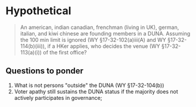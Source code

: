 # Hypothetical

> An american, indian canadian, frenchman (living in UK), german, italian, and kiwi chinese are founding members in a DUNA.
> Assuming the 100 min limit is ignored (WY §17-32-102(a)iii(A) and WY §17-32-114(b)(iii)), if a HKer applies, who decides the venue (WY §17-32-113(a)(i)) of the first office?
> 

## Questions to ponder

1. What is not persons "outside" the DUNA (WY §17-32-104(b))
2. Voter apathy still sustains the DUNA status  if the majority does not actively participates in governance;
